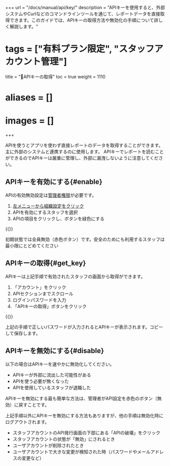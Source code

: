 +++
url = "/docs/manual/api/key/"
description = "APIキーを使用すると、外部システムやCurlなどのコマンドラインツールを通じて、レポートデータを直接取得できます。このガイドでは、APIキーの取得方法や無効化の手順について詳しく解説します。"
# tags = ["有料プラン限定", "スタッフアカウント管理"]
title = "🔑APIキーの取得"
toc = true
weight = 1110
# aliases = []
# images = []
+++

APIを使うとアプリを使わず直接レポートのデータを取得することができます。
主に外部のシステムと連携するのに使用します。
APIキーでレポートを読むことができるのでAPIキーは厳重に管理し、外部に漏洩しないように注意してください。

## APIキーを有効にする{#enable}

APIの有効無効設定は[管理者権限](/docs/manual/initial-setting/staff/rank/)が必要です。

1. [左メニューから組織設定をクリック](/docs/manual/initial-setting/staff/rank/#rootSettingBtn)
2. APIを有効にするスタッフを選択
3. APIの項目をクリックし、ボタンを緑色にする

{{<icatch filename="enable-api" msg="スタッフごとにAPIキーの利用を許可・禁止にできます。初期状態では全スタッフが「禁止」です">}}

初期状態では全員無効（赤色ボタン）です。安全のためにも利用するスタッフは最小限にとどめてください

## APIキーの取得{#get_key}

APIキーは上記手順で有効されたスタッフの画面から取得ができます。

1. 「アカウント」をクリック
2. APIセクションまでスクロール
3. ログインパスワードを入力
4. 「APIキーの取得」ボタンをクリック

{{<icatch filename="apikeyGet" msg="APIキーを取得するには再認証のためログインパスワードの入力が必要です">}}

上記の手順で正しいパスワードが入力されるとAPIキーが表示されます。コピーして保存します。

## APIキーを無効にする{#disable}

以下の場合はAPIキーを速やかに無効化してください。

- APIキーが外部に流出した可能性がある
- APIを使う必要が無くなった
- APIを使用しているスタッフが退職した


APIキーを無効にする最も簡単な方法は、管理者がAPI設定を赤色のボタン（無効）に戻すことです。


上記手順以外にAPIキーを無効にする方法もありますが、他の手順は無効化時にログアウトされます。

- スタッフアカウントのAPI発行画面の下部にある「APIの破壊」をクリック
- スタッフアカウントの状態が「無効」にされるとき
- ユーザアカウントが削除されたとき
- ユーザアカウントで大きな変更が検知された時（パスワードやメールアドレスの変更など）
